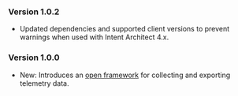 ### Version 1.0.2

- Updated dependencies and supported client versions to prevent warnings when used with Intent Architect 4.x.

### Version 1.0.0

- New: Introduces an [open framework](https://opentelemetry.io/) for collecting and exporting telemetry data.